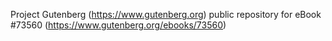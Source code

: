 Project Gutenberg (https://www.gutenberg.org) public repository for
eBook #73560 (https://www.gutenberg.org/ebooks/73560)
